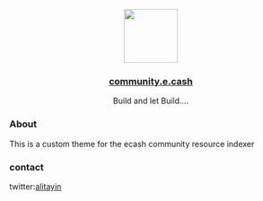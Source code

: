 

<p align="center">
  <a href="https://e.cash/">
      <img src="https://assets.website-files.com/60d1114fcb4e3ebeff511585/60d1114fcb4e3e2f20511688_Logo%20circle%20black%20vertical.svg" height="96">
    <h3 align="center">community.e.cash</h3>
  </a>
</p>

<p align="center">
  Build and let Build....
</p>


### About

This is a custom theme for the ecash community resource indexer



### contact
 twitter:[alitayin](https://twitter.com/alitayin)

